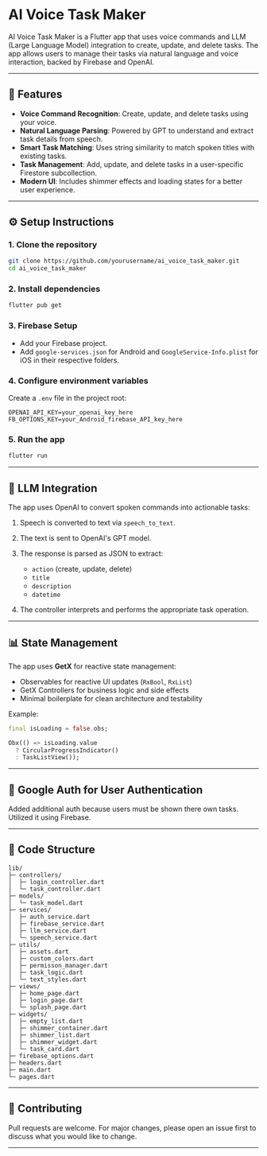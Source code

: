 # AI Voice Task Maker

AI Voice Task Maker is a Flutter app that uses voice commands and LLM (Large Language Model) integration to create, update, and delete tasks. The app allows users to manage their tasks via natural language and voice interaction, backed by Firebase and OpenAI.

---

## 🌟 Features

* **Voice Command Recognition**: Create, update, and delete tasks using your voice.
* **Natural Language Parsing**: Powered by GPT to understand and extract task details from speech.
* **Smart Task Matching**: Uses string similarity to match spoken titles with existing tasks.
* **Task Management**: Add, update, and delete tasks in a user-specific Firestore subcollection.
* **Modern UI**: Includes shimmer effects and loading states for a better user experience.

---

## ⚙️ Setup Instructions

### 1. Clone the repository

```bash
git clone https://github.com/yourusername/ai_voice_task_maker.git
cd ai_voice_task_maker
```

### 2. Install dependencies

```bash
flutter pub get
```

### 3. Firebase Setup

* Add your Firebase project.
* Add `google-services.json` for Android and `GoogleService-Info.plist` for iOS in their respective folders.

### 4. Configure environment variables

Create a `.env` file in the project root:

```
OPENAI_API_KEY=your_openai_key_here
FB_OPTIONS_KEY=your_Android_firebase_API_key_here
```

### 5. Run the app

```bash
flutter run
```

---

## 🧐 LLM Integration

The app uses OpenAI to convert spoken commands into actionable tasks:

1. Speech is converted to text via `speech_to_text`.
2. The text is sent to OpenAI's GPT model.
3. The response is parsed as JSON to extract:

   * `action` (create, update, delete)
   * `title`
   * `description`
   * `datetime`
4. The controller interprets and performs the appropriate task operation.

---

## 📊 State Management

The app uses **GetX** for reactive state management:

* Observables for reactive UI updates (`RxBool`, `RxList`)
* GetX Controllers for business logic and side effects
* Minimal boilerplate for clean architecture and testability

Example:

```dart
final isLoading = false.obs;

Obx(() => isLoading.value
  ? CircularProgressIndicator()
  : TaskListView());
```

---

## 👥 Google Auth for User Authentication

Added additional auth because users must be shown there own tasks. Utilized it using Firebase.

---

## 📁 Code Structure

```
lib/
├─ controllers/
│  ├─ login_controller.dart
│  └─ task_controller.dart
├─ models/
│  └─ task_model.dart
├─ services/
│  ├─ auth_service.dart
│  ├─ firebase_service.dart
│  ├─ llm_service.dart
│  └─ speech_service.dart
├─ utils/
│  ├─ assets.dart
│  ├─ custom_colors.dart
│  ├─ permisson_manager.dart
│  ├─ task_logic.dart
│  └─ text_styles.dart
├─ views/
│  ├─ home_page.dart
│  ├─ login_page.dart
│  └─ splash_page.dart
├─ widgets/
│  ├─ empty_list.dart
│  ├─ shimmer_container.dart
│  ├─ shimmer_list.dart
│  ├─ shimmer_widget.dart
│  └─ task_card.dart
├─ firebase_options.dart
├─ headers.dart
├─ main.dart
└─ pages.dart
```

---

## 🚀 Contributing

Pull requests are welcome. For major changes, please open an issue first to discuss what you would like to change.

---

